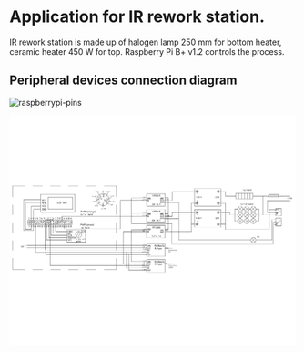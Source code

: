 # Application for IR rework station.

IR rework station is made up of halogen lamp 250 mm for bottom heater, ceramic heater 450 W for top. Raspberry Pi B+ v1.2 controls the process.
## Peripheral devices connection diagram

![raspberrypi-pins](https://user-images.githubusercontent.com/19572060/228647539-d02931ae-9838-4dae-82d4-b6fdbbc7c857.png)

![Image alt](https://github.com/barmenski/ir-station-hw/raw/main/assets/raspberrypi-pins.png)